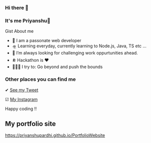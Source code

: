 ### Hi there 👋

### It's me Priyanshu👋

Gist About me

- 🎤 I am a passonate web developer
- 🛸 Learning everyday, currently learning to Node.js, Java, TS etc ...
- 🌋 I’m always looking for challenging work oppurtunities ahead.
- ⛹️‍ Hackathon is ❤
- 🧗🏾‍♀️ I try to: Go beyond and push the bounds

### Other places you can find me 

✔ [See my Tweet](https://twitter.com/Codegasmic_Guy)

☑ [My Instagram](https://www.instagram.com/codegasmic_guy/)

Happy coding !!

## My portfolio site

https://priyanshupardhi.github.io/PortfolioWebsite
